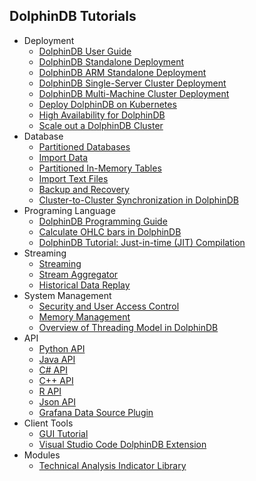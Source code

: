 ## DolphinDB Tutorials

- Deployment
    - [DolphinDB User Guide](dolphindb_user_guide.md)
    - [DolphinDB Standalone Deployment](standalone_deployment.md)
    - [DolphinDB ARM Standalone Deployment](ARM_standalone_deployment.md)
    - [DolphinDB Single-Server Cluster Deployment](single_machine_cluster_deploy.md)
    - [DolphinDB Multi-Machine Cluster Deployment](multi_machine_cluster_deployment.md)
    - [Deploy DolphinDB on Kubernetes](k8s_deployment.md)
    - [High Availability for DolphinDB](ha_cluster_deployment.md)
    - [Scale out a DolphinDB Cluster](cluster_scaleout.md)
- Database
    - [Partitioned Databases](database.md)
    - [Import Data](import_data.md)
    - [Partitioned In-Memory Tables](partitioned_in_memory_table.md)
    - [Import Text Files](import_csv.md)
    - [Backup and Recovery](backup_and_recovery.md)
    - [Cluster-to-Cluster Synchronization in DolphinDB](cluster_to_cluster_synchronization.md)
- Programing Language
    - [DolphinDB Programming Guide](DolphinDB_Programming_Guide.md)
    - [Calculate OHLC bars in DolphinDB](OHLC.md)
    - [DolphinDB Tutorial: Just-in-time (JIT) Compilation](jit.md)
- Streaming
    - [Streaming](streaming_tutorial.md)
    - [Stream Aggregator](stream_aggregator.md)
    - [Historical Data Replay](historical_data_replay.md)
- System Management
    - [Security and User Access Control](ACL_and_Security.md)
    - [Memory Management](memory_management.md)
    - [Overview of Threading Model in DolphinDB](thread_model_SQL.md)
- API
    - [Python API](python_api.md)
    - [Java API](https://github.com/dolphindb/api-java/blob/master/README.md)
    - [C# API](https://github.com/dolphindb/api-csharp/blob/master/README.md)
    - [C++ API](https://github.com/dolphindb/api-cplusplus/blob/master/README.md)
    - [R API](https://github.com/dolphindb/api-r/blob/master/README.md)
    - [Json API](https://github.com/dolphindb/api-json/blob/master/README.md)
    - [Grafana Data Source Plugin](https://github.com/dolphindb/grafana-datasource/blob/master/README.md)
- Client Tools
    - [GUI Tutorial](gui_tutorial.md)
    - [Visual Studio Code DolphinDB Extension](vscode_extension.md)
- Modules
    - [Technical Analysis Indicator Library](ta.md)
 
